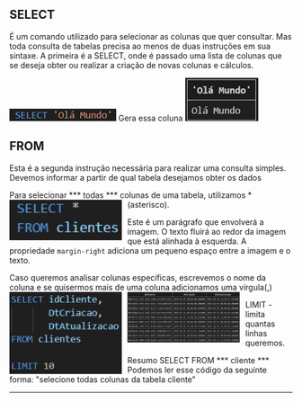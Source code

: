 ## SELECT ##
É um comando utilizado para selecionar as colunas que quer consultar.
Mas toda consulta de tabelas precisa ao menos de duas instruções em sua sintaxe. A primeira é a SELECT, onde é passado uma lista de colunas que se deseja obter ou realizar a criação de novas colunas e cálculos.

![comando select](image.png)
Gera essa coluna
![coluna](image-1.png)

## FROM ##
Esta é a segunda instrução necessária para realizar uma consulta simples. Devemos informar a partir de qual tabela desejamos obter os dados

Para selecionar *** todas *** colunas de uma tabela, utilizamos *(asterisco).
<img src="image-2.png" alt="comando asterisco" style="float: left; margin-right: 10px;" width="200"/>

Este é um parágrafo que envolverá a imagem. O texto fluirá ao redor da imagem que está alinhada à esquerda. A propriedade `margin-right` adiciona um pequeno espaço entre a imagem e o texto.

Caso queremos analisar colunas específicas, escrevemos o nome da coluna e se quisermos mais de uma coluna adicionamos uma vírgula(,)
<img src="image-3.png" alt="comando select e from" style="float: left; margin-right: 10px;" width="200"/>
<img src="image-4.png" alt="tabela" style="float: left; margin-right: 10px;" width="200"/>

LIMIT - limita quantas linhas queremos.

Resumo
SELECT
FROM *** cliente ***
Podemos ler esse código da seguinte forma:
"selecione todas colunas da tabela cliente"
***